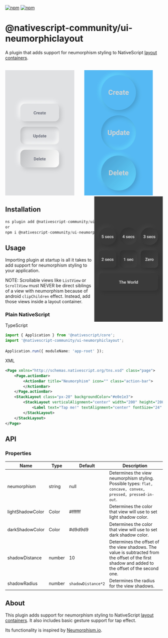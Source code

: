 [![npm](https://img.shields.io/npm/v/@nativescript-community/ui-neumorphiclayout.svg)](https://www.npmjs.com/package/@nativescript-community/ui-neumorphiclayout)
[![npm](https://img.shields.io/npm/dt/@nativescript-community/ui-neumorphiclayout.svg?label=npm%20downloads)](https://www.npmjs.com/package/@nativescript-community/ui-neumorphiclayout)
# @nativescript-community/ui-neumorphiclayout
A plugin that adds support for neumorphism styling to NativeScript [layout containers](https://docs.nativescript.org/ui-and-styling.html#layout-containers).
<br/><br/>
<p align="center">
<img align="left" src="https://raw.githubusercontent.com/CatchABus/nativescript-plugins/master/packages/ui-neumorphiclayout/media/preview1.jpg" height="400px"/>
<img src="https://raw.githubusercontent.com/CatchABus/nativescript-plugins/master/packages/ui-neumorphiclayout/media/preview2.jpg" height="400px"/>
<img align="right" src="https://raw.githubusercontent.com/CatchABus/nativescript-plugins/master/packages/ui-neumorphiclayout/media/preview3.jpg" height="400px"/>
</p>

## Installation

```javascript
ns plugin add @nativescript-community/ui-neumorphiclayout
or
npm i @nativescript-community/ui-neumorphiclayout
```

## Usage
Importing plugin at startup is all it takes to add support for neumorphism styling to your application. 

NOTE: Scrollable views like `ListView` or `ScrollView` must NEVER be direct siblings of a view with neumorphism because of android `clipChildren` effect. 
Instead, add those views inside a layout container.
### Plain NativeScript

TypeScript
```ts
import { Application } from '@nativescript/core';
import '@nativescript-community/ui-neumorphiclayout';

Application.run({ moduleName: 'app-root' });
```

XML
```xml
<Page xmlns="http://schemas.nativescript.org/tns.xsd" class="page">
    <Page.actionBar>
        <ActionBar title="Neumorphism" icon="" class="action-bar">
        </ActionBar>
    </Page.actionBar>
    <StackLayout class="px-20" backgroundColor="#e0e1e3">
        <StackLayout verticalAlignment="center" width="200" height="200" marginTop="30" neumorphism="convex" backgroundColor="#e0e1e3" lightShadowColor="#ffffff" darkShadowColor="#bebfc1" cornerRadius="100">
            <Label text="Tap me!" textAlignment="center" fontSize="24" color="#6d707d" fontWeight="bold"/>
        </StackLayout>
    </StackLayout>
</Page>
```

## API
### Properties
| Name | Type | Default | Description |
| --- | --- | --- | --- |
| neumorphism | string | null | Determines the view neumorphism styling. Possible types: `flat, concave, convex, pressed, pressed-in-out`. |
| lightShadowColor | Color | #ffffff | Determines the color that view will use to set light shadow color. |
| darkShadowColor | Color | #d9d9d9 | Determines the color that view will use to set dark shadow color. |
| shadowDistance | number | 10 | Determines the offset of the view shadows. The value is subtracted from the offset of the first shadow and added to the offset of the second one. |
| shadowRadius | number | `shadowDistance*2` | Determines the radius for the view shadows. |

## About

This plugin adds support for neumorphism styling to NativeScript [layout containers](https://docs.nativescript.org/ui-and-styling.html#layout-containers). It also includes basic gesture support for tap effect. 

Its functionality is inspired by [Neumorphism.io](https://neumorphism.io).
